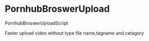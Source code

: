 # PornhubBroswerUpload
PornhubBroswerUploadScript


Faster upload video without type file name,tagname and catagory
